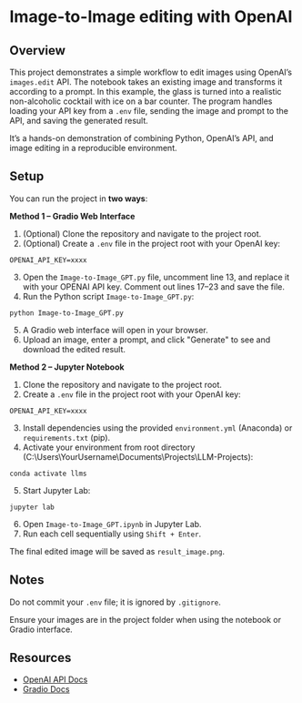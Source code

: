 # Image-to-Image editing with OpenAI

## Overview

This project demonstrates a simple workflow to edit images using OpenAI’s `images.edit` API. The notebook takes an existing image and transforms it according to a prompt. In this example, the glass is turned into a realistic non-alcoholic cocktail with ice on a bar counter. The program handles loading your API key from a `.env` file, sending the image and prompt to the API, and saving the generated result.

It’s a hands-on demonstration of combining Python, OpenAI’s API, and image editing in a reproducible environment. 

## Setup

You can run the project in **two ways**:

**Method 1 – Gradio Web Interface**  

1. (Optional) Clone the repository and navigate to the project root.  
2. (Optional) Create a `.env` file in the project root with your OpenAI key:  
```
OPENAI_API_KEY=xxxx
```
3. Open the `Image-to-Image_GPT.py` file, uncomment line 13, and replace it with your OPENAI API key. Comment out lines 17–23 and save the file.   
4. Run the Python script `Image-to-Image_GPT.py`: 
```
python Image-to-Image_GPT.py
```
5. A Gradio web interface will open in your browser.  
6. Upload an image, enter a prompt, and click "Generate" to see and download the edited result.

**Method 2 – Jupyter Notebook**  

1. Clone the repository and navigate to the project root.
2. Create a `.env` file in the project root with your OpenAI key: 
```
OPENAI_API_KEY=xxxx
```
3. Install dependencies using the provided `environment.yml` (Anaconda) or `requirements.txt` (pip).  
4. Activate your environment from root directory (C:\Users\YourUsername\Documents\Projects\LLM-Projects):
```
conda activate llms
```
5. Start Jupyter Lab:
```
jupyter lab
```
6. Open `Image-to-Image_GPT.ipynb` in Jupyter Lab.  
7. Run each cell sequentially using `Shift + Enter`.  

The final edited image will be saved as `result_image.png`.

## Notes

Do not commit your `.env` file; it is ignored by `.gitignore`.  

Ensure your images are in the project folder when using the notebook or Gradio interface.

## Resources

- [OpenAI API Docs](https://platform.openai.com/docs/)  
- [Gradio Docs](https://gradio.app/docs/)  

